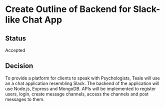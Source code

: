 # Create Outline of Backend for Slack-like Chat App

## Status

Accepted

## Decision

To provide a platform for clients to speak with Psychologists, Teale will use an a chat application resembling Slack. The backend of the application will use Node.js, Express and MongoDB. APIs will be implemented to register users, login, create message channels, access the channels and post messages to them.
